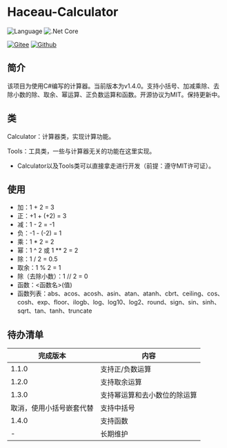 Haceau-Calculator
=================
![Language](https://img.shields.io/badge/Language-C%23-blue.svg?style=flat-square) ![.Net Core](https://img.shields.io/badge/.Net&nbsp;Core-3.1-blue.svg?style=flat-square)

[![Gitee](https://img.shields.io/badge/Gitee-辰落火辉Haceau-red.svg?style=flat-square)](https://gitee.com/haceau/Haceau-Calculator)
[![Github](https://img.shields.io/badge/Github-HaceauZoac-blue.svg?style=flat-square)](https://github.com/Haceau-Zoac/Haceau-Calculator)

简介
---
该项目为使用C#编写的计算器。当前版本为v1.4.0。支持小括号、加减乘除、去除小数的除、取余、幂运算、正负数运算和函数。开源协议为MIT。保持更新中。

类
---
Calculator：计算器类，实现计算功能。

Tools：工具类，一些与计算器无关的功能在这里实现。

* Calculator以及Tools类可以直接拿走进行开发（前提：遵守MIT许可证）。

使用
---
* 加：1 + 2 = 3
* 正：+1 + (+2) = 3
* 减：1 - 2 = -1
* 负：-1 - (-2) = 1
* 乘：1 * 2 = 2
* 幂：1 ^ 2 或 1 ** 2 = 2
* 除：1 / 2 = 0.5
* 取余：1 % 2 = 1
* 除（去除小数）：1 // 2 = 0
* 函数：\<函数名>(值)
* 函数列表：abs、acos、acosh、asin、atan、atanh、cbrt、ceiling、cos、cosh、exp、floor、ilogb、log、log10、log2、round、sign、sin、sinh、sqrt、tan、tanh、truncate

待办清单
------
|完成版本|内容|
|---|---|
|1.1.0|支持正/负数运算|
|1.2.0|支持取余运算|
|1.3.0|支持幂运算和去小数位的除运算|
|取消，使用小括号嵌套代替|支持中括号|
|1.4.0|支持函数|
|-|长期维护|